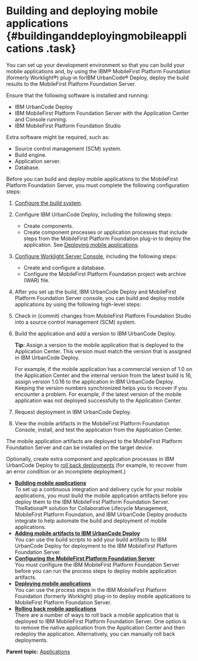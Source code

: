 # Building and deploying mobile applications {#buildinganddeployingmobileapplications .task}

You can set up your development environment so that you can build your mobile applications and, by using the IBM® MobileFirst Platform Foundation \(formerly Worklight®\) plug-in forIBM UrbanCode® Deploy, deploy the build results to the MobileFirst Platform Foundation Server.

Ensure that the following software is installed and running:

-   IBM UrbanCode Deploy
-   IBM MobileFirst Platform Foundation Server with the Application Center and Console running.
-   IBM MobileFirst Platform Foundation Studio

Extra software might be required, such as:

-   Source control management \(SCM\) system.
-   Build engine.
-   Application server.
-   Database.

Before you can build and deploy mobile applications to the MobileFirst Platform Foundation Server, you must complete the following configuration steps:

1.  [Configure the build system](plugins_worklight_buildresources.md).
2.  Configure IBM UrbanCode Deploy, including the following steps:
    -   Create components.
    -   Create component processes or application processes that include steps from the MobileFirst Platform Foundation plug-in to deploy the application. See [Deploying mobile applications](plugins_worklight_deploy.md).
3.  [Configure Worklight Server Console](plugins_worklight_configserver.md), including the following steps:
    -   Create and configure a database.
    -   Configure the MobileFirst Platform Foundation project web archive \(WAR\) file.

1.  After you set up the build, IBM UrbanCode Deploy and MobileFirst Platform Foundation Server console, you can build and deploy mobile applications by using the following high-level steps:
2.  Check in \(commit\) changes from MobileFirst Platform Foundation Studio into a source control management \(SCM\) system.
3.  Build the application and add a version to IBM UrbanCode Deploy. 

    **Tip:** Assign a version to the mobile application that is deployed to the Application Center. This version must match the version that is assigned in IBM UrbanCode Deploy.

    For example, if the mobile application has a commercial version of 1.0 on the Application Center and the internal version from the latest build is 16, assign version 1.0.16 to the application in IBM UrbanCode Deploy. Keeping the version numbers synchronized helps you to recover if you encounter a problem. For example, if the latest version of the mobile application was not deployed successfully to the Application Center.

4.  Request deployment in IBM UrbanCode Deploy. 
5.  View the mobile artifacts in the MobileFirst Platform Foundation Console, install, and test the application from the Application Center. 

The mobile application artifacts are deployed to the MobileFirst Platform Foundation Server and can be installed on the target device.

Optionally, create extra component and application processes in IBM UrbanCode Deploy to [roll back deployments](plugins_worklight_rollback.md) \(for example, to recover from an error condition or an incomplete deployment.\)

-   **[Building mobile applications](../topics/plugins_worklight_build.md)**  
To set up a continuous integration and delivery cycle for your mobile applications, you must build the mobile application artifacts before you deploy them to the IBM MobileFirst Platform Foundation Server. TheRational® solution for Collaborative Lifecycle Management, MobileFirst Platform Foundation, and IBM UrbanCode Deploy products integrate to help automate the build and deployment of mobile applications.
-   **[Adding mobile artifacts to IBM UrbanCode Deploy](../topics/plugins_worklight_add_artifacts.md)**  
You can use the build scripts to add your build artifacts to IBM UrbanCode Deploy for deployment to the IBM MobileFirst Platform Foundation Server.
-   **[Configuring the MobileFirst Platform Foundation Server](../topics/plugins_worklight_configserver.md)**  
You must configure the IBM MobileFirst Platform Foundation Server before you can run the process steps to deploy mobile application artifacts.
-   **[Deploying mobile applications](../topics/plugins_worklight_deploy.md)**  
You can use the process steps in the IBM MobileFirst Platform Foundation \(formerly Worklight\) plug-in to deploy mobile applications to MobileFirst Platform Foundation Server.
-   **[Rolling back mobile applications](../topics/plugins_worklight_rollback.md)**  
There are a number of ways to roll back a mobile application that is deployed to IBM MobileFirst Platform Foundation Server. One option is to remove the native application from the Application Center and then redeploy the application. Alternatively, you can manually roll back deployments.

**Parent topic:** [Applications](../topics/applications_ch.md)

